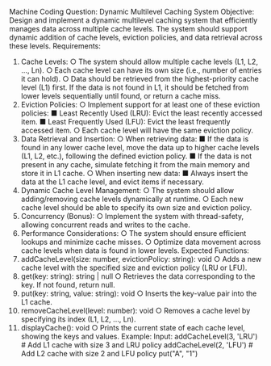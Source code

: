 Machine Coding Question: Dynamic Multilevel Caching System
Objective:
Design and implement a dynamic multilevel caching system that efficiently manages
data across multiple cache levels. The system should support dynamic addition of cache
levels, eviction policies, and data retrieval across these levels.
Requirements:
1. Cache Levels:
○ The system should allow multiple cache levels (L1, L2, ..., Ln).
○ Each cache level can have its own size (i.e., number of entries it can
hold).
○ Data should be retrieved from the highest-priority cache level (L1) first. If
the data is not found in L1, it should be fetched from lower levels
sequentially until found, or return a cache miss.
2. Eviction Policies:
○ Implement support for at least one of these eviction policies:
■ Least Recently Used (LRU): Evict the least recently accessed
item.
■ Least Frequently Used (LFU): Evict the least frequently
accessed item.
○ Each cache level will have the same eviction policy.
3. Data Retrieval and Insertion:
○ When retrieving data:
■ If the data is found in any lower cache level, move the data up to
higher cache levels (L1, L2, etc.), following the defined eviction
policy.
■ If the data is not present in any cache, simulate fetching it from the
main memory and store it in L1 cache.
○ When inserting new data:
■ Always insert the data at the L1 cache level, and evict items if
necessary.
4. Dynamic Cache Level Management:
○ The system should allow adding/removing cache levels dynamically at
runtime.
○ Each new cache level should be able to specify its own size and eviction
policy.
5. Concurrency (Bonus):
○ Implement the system with thread-safety, allowing concurrent reads and
writes to the cache.
6. Performance Considerations:
○ The system should ensure efficient lookups and minimize cache misses.
○ Optimize data movement across cache levels when data is found in lower
levels.
Expected Functions:
1. addCacheLevel(size: number, evictionPolicy: string): void
○ Adds a new cache level with the specified size and eviction policy (LRU or
LFU).
2. get(key: string): string | null
○ Retrieves the data corresponding to the key. If not found, return null.
3. put(key: string, value: string): void
○ Inserts the key-value pair into the L1 cache.
4. removeCacheLevel(level: number): void
○ Removes a cache level by specifying its index (L1, L2, ..., Ln).
5. displayCache(): void
○ Prints the current state of each cache level, showing the keys and values.
Example:
Input:
addCacheLevel(3, 'LRU') # Add L1 cache with size 3 and LRU
policy
addCacheLevel(2, 'LFU') # Add L2 cache with size 2 and LFU
policy
put("A", "1")
